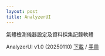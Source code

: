 ```yaml
---
layout: post
title: AnalyzerUI
---
```


氣體檢測儀器設定及資料採集記錄軟體

AnalyzerUI v1.0 (20250110) 
[下載](https://github.com/yazelin/yazelin.github.io/raw/refs/heads/master/Release/AnalyzerUI/Setup20250114.zip) / 
[手冊](https://docs.google.com/presentation/d/1vMC8totW6PzqluOyhYm6pcSRuT_h-w-1fbskHXCPBik/edit?usp=sharing)